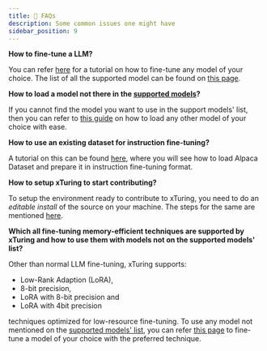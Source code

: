 ```yaml
---
title: 🤔 FAQs
description: Some common issues one might have
sidebar_position: 9
---
```


**How to fine-tune a LLM?**

You can refer [here](/overview/quickstart/finetune_guide) for a tutorial on how to fine-tune any model of your choice. The list of all the supported model can be found on [this page](/overview/supported_models).

**How to load a model not there in the [supported models](/overview/supported_models)?**

If you cannot find the model you want to use in the support models' list, then you can refer to [this guide](/advanced/anymodel) on how to load any other model of your choice with ease.

**How to use an existing dataset for instruction fine-tuning?**

A tutorial on this can be found [here](/overview/quickstart/data_usage), where you will see how to load Alpaca Dataset and prepare it in instruction fine-tuning format.

**How to setup xTuring to start contributing?**

To setup the environment ready to contribute to xTuring, you need to do an _editable install_ of the source on your machine. The steps for the same are mentioned [here](/contributing/setting_up#editable-install).

**Which all fine-tuning memory-efficient techniques are supported by xTuring and how to use them with models not on the supported models' list?**

Other than normal LLM fine-tuning, xTuring supports:
- Low-Rank Adaption (LoRA),
- 8-bit precision,
- LoRA with 8-bit precision and
- LoRA with 4bit precision

techniques optimized for low-resource fine-tuning. To use any model not mentioned on the [supported models' list](/overview/suppported_models), you can refer [this page](/advanced/anymodel) to fine-tune a model of your choice with the preferred technique.
